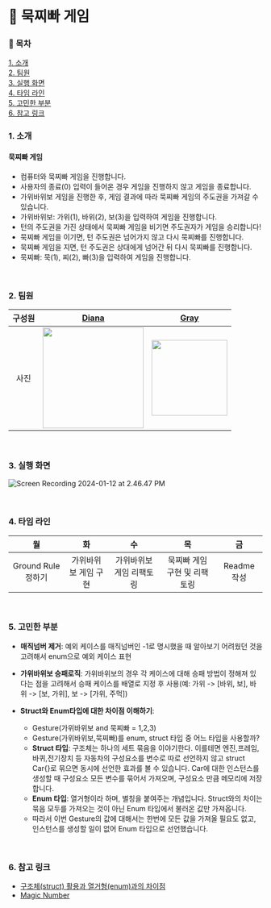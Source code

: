 # 🎯 묵찌빠 게임
### 📝 목차
[1. 소개](#1.-소개)</br>
[2. 팀원](#2.-팀원)</br>
[3. 실행 화면](#3.-실행-화면)</br>
[4. 타임 라인](#4.-타임-라인)</br>
[5. 고민한 부분](#5.-고민한-부분)</br>
[6. 참고 링크](#6-.참고-링크)</br>


### 1. 소개
#### 묵찌빠 게임
- 컴퓨터와 묵찌빠 게임을 진행합니다.
- 사용자의 종료(0) 입력이 들어온 경우 게임을 진행하지 않고 게임을 종료합니다.
- 가위바위보 게임을 진행한 후, 게임 결과에 따라 묵찌빠 게임의 주도권을 가져갈 수 있습니다.
- 가위바위보: 가위(1), 바위(2), 보(3)을 입력하여 게임을 진행합니다.
- 턴의 주도권을 가진 상태에서 묵찌빠 게임을 비기면 주도권자가 게임을 승리합니다!
- 묵찌빠 게임을 이기면, 턴 주도권은 넘어가지 않고 다시 묵찌빠를 진행합니다.
- 묵찌빠 게임을 지면, 턴 주도권은 상대에게 넘어간 뒤 다시 묵찌빠를 진행합니다. 
- 묵찌빠: 묵(1), 찌(2), 빠(3)을 입력하여 게임을 진행합니다.

</br>

### 2. 팀원
|구성원|[Diana](https://github.com/Diana-yjh)|[Gray](https://github.com/yawoong2)|
|:---:|:---:|:---:|
|사진|<img src = "https://github.com/Diana-yjh/ios-rock-paper-scissors/assets/57698939/ba2771a0-629e-4919-9a1c-46a3ebf3bcab" width = "200" height = "200"/>|<img src = "https://github.com/Diana-yjh/ios-rock-paper-scissors/assets/57698939/d24f2e64-1c33-41dd-8c2b-9f6840b77dfc" width = "150" />|

</br>

### 3. 실행 화면
![Screen Recording 2024-01-12 at 2.46.47 PM](https://hackmd.io/_uploads/ry7PrIROT.gif)

</br>

### 4. 타임 라인
|월|화|수|목|금|
|:---:|:---:|:---:|:---:|:---:|
|Ground Rule 정하기|가위바위보 게임 구현|가위바위보 게임 리팩토링|묵찌빠 게임 구현 및 리팩토링|Readme 작성|

</br>

### 5. 고민한 부분
- __매직넘버 제거__: 예외 케이스를 매직넘버인 -1로 명시했을 때 알아보기 어려웠던 것을 고려해서 enum으로 예외 케이스 표현


- __가위바위보 승패로직__: 가위바위보의 경우 각 케이스에 대해 승패 방법이 정해져 있다는 점을 고려해서 승패 케이스를 배열로 지정 후 사용(예: 가위 -> [바위, 보], 바위 -> [보, 가위], 보 -> [가위, 주먹])


- __Struct와 Enum타입에 대한 차이점 이해하기__:
    - Gesture(가위바위보 and 묵찌빠 = 1,2,3)
    - Gesture(가위바위보,묵찌빠)를 enum, struct 타입 중 어느 타입을 사용할까?
    - __Struct 타입__: 구조체는 하나의 세트 묶음을 이야기한다.
이를테면 엔진,프레임,바퀴,전기장치 등 자동차의 구성요소를 변수로 따로 선언하지 않고 struct Car{}로 묶으면 동시에 선언한 효과를 볼 수 있습니다.
 Car에 대한 인스턴스를 생성할 때 구성요소 모든 변수를 묶어서 가져오며, 구성요소 만큼 메모리에 저장합니다.
    - __Enum 타입__: 열거형이라 하며, 별칭을 붙여주는 개념입니다.
Struct와의 차이는 묶음 모두를 가져오는 것이 아닌 Enum 타입에서 불러온 값만 가져옵니다.
    - 따라서 이번 Gesture의 값에 대해서는 한번에 모든 값을 가져올 필요도 없고, 인스턴스를 생성할 일이 없어 Enum 타입으로 선언했습니다.
    
</br>
    
### 6. 참고 링크
- [구조체(struct) 활용과 열거형(enum)과의 차이점](https://www.inflearn.com/questions/271848/%EA%B5%AC%EC%A1%B0%EC%B2%B4-struct-%ED%99%9C%EC%9A%A9%EA%B3%BC-%EC%97%B4%EA%B1%B0%ED%98%95-enum-%EA%B3%BC%EC%9D%98-%EC%B0%A8%EC%9D%B4%EC%A0%90)
- [Magic Number](https://dev-dmsgk.tistory.com/30)
